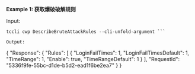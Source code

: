 **Example 1: 获取爆破破解规则**



Input: 

```
tccli cwp DescribeBruteAttackRules --cli-unfold-argument ```

Output: 
```
{
    "Response": {
        "Rules": [
            {
                "LoginFailTimes": 1,
                "LoginFailTimesDefault": 1,
                "TimeRange": 1,
                "Enable": true,
                "TimeRangeDefault": 1
            }
        ],
        "RequestId": "5336f9fe-55bc-d1de-b5d2-ead1f6be2ea7"
    }
}
```

